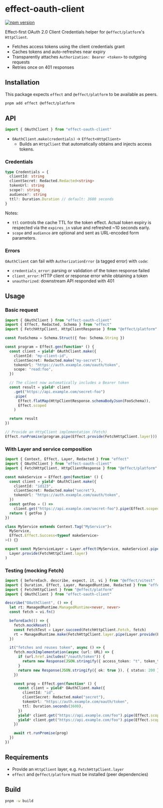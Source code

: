 # effect-oauth-client

[![npm version](https://img.shields.io/npm/v/%40ballatech%2Feffect-oauth-client)](https://www.npmjs.com/package/@ballatech/effect-oauth-client)

Effect-first OAuth 2.0 Client Credentials helper for `@effect/platform`'s `HttpClient`.

- Fetches access tokens using the client credentials grant
- Caches tokens and auto-refreshes near expiry
- Transparently attaches `Authorization: Bearer <token>` to outgoing requests
- Retries once on 401 responses

## Installation

This package expects `effect` and `@effect/platform` to be available as peers.

```bash
pnpm add effect @effect/platform
```

## API

```ts
import { OAuthClient } from "effect-oauth-client"
```

- `OAuthClient.make(credentials)` → `Effect<HttpClient>`
  - Builds an `HttpClient` that automatically obtains and injects access tokens.

### Credentials

```ts
type Credentials = {
  clientId: string
  clientSecret: Redacted.Redacted<string>
  tokenUrl: string
  scope?: string
  audience?: string
  ttl?: Duration.Duration // default: 3600 seconds
}
```

Notes:

- `ttl` controls the cache TTL for the token effect. Actual token expiry is respected via the `expires_in` value and refreshed ~10 seconds early.
- `scope` and `audience` are optional and sent as URL-encoded form parameters.

### Errors

`OAuthClient` can fail with `AuthorizationError` (a tagged error) with `code`:

- `credentials_error`: parsing or validation of the token response failed
- `client_error`: HTTP client or response error while obtaining a token
- `unauthorized`: downstream API responded with 401

## Usage

### Basic request

```ts
import { OAuthClient } from "effect-oauth-client"
import { Effect, Redacted, Schema } from "effect"
import { FetchHttpClient, HttpClientResponse } from "@effect/platform"

const FooSchema = Schema.Struct({ foo: Schema.String })

const program = Effect.gen(function* () {
  const client = yield* OAuthClient.make({
    clientId: "my-client-id",
    clientSecret: Redacted.make("my-secret"),
    tokenUrl: "https://auth.example.com/oauth/token",
    scope: "read:foo",
  })

  // The client now automatically includes a Bearer token
  const result = yield* client
    .get("https://api.example.com/secret-foo")
    .pipe(
      Effect.flatMap(HttpClientResponse.schemaBodyJson(FooSchema)),
      Effect.scoped
    )

  return result
})

// Provide an HttpClient implementation (Fetch)
Effect.runPromise(program.pipe(Effect.provide(FetchHttpClient.layer)))
```

### With Layer and service composition

```ts
import { Context, Effect, Layer, Redacted } from "effect"
import { OAuthClient } from "effect-oauth-client"
import { FetchHttpClient, HttpClientResponse } from "@effect/platform"

const makeService = Effect.gen(function* () {
  const client = yield* OAuthClient.make({
    clientId: "id123",
    clientSecret: Redacted.make("secret"),
    tokenUrl: "https://auth.example.com/oauth/token",
  })
  const getFoo = () =>
    client.get("https://api.example.com/secret-foo").pipe(Effect.scoped)
  return { getFoo }
})

class MyService extends Context.Tag("MyService")<
  MyService,
  Effect.Effect.Success<typeof makeService>
>() {}

export const MyServiceLayer = Layer.effect(MyService, makeService).pipe(
  Layer.provide(FetchHttpClient.layer)
)
```

### Testing (mocking Fetch)

```ts
import { beforeEach, describe, expect, it, vi } from "@effect/vitest"
import { Duration, Effect, Layer, ManagedRuntime, Redacted } from "effect"
import { FetchHttpClient } from "@effect/platform"
import { OAuthClient } from "effect-oauth-client"

describe("OAuthClient", () => {
  let rt: ManagedRuntime.ManagedRuntime<never, never>
  const fetch = vi.fn()

  beforeEach(() => {
    fetch.mockReset()
    const FetchTest = Layer.succeed(FetchHttpClient.Fetch, fetch)
    rt = ManagedRuntime.make(FetchHttpClient.layer.pipe(Layer.provide(FetchTest)))
  })

  it("fetches and reuses token", async () => {
    fetch.mockImplementation(async (url: URL) => {
      if (url.href.includes("/oauth/token")) {
        return new Response(JSON.stringify({ access_token: "t", token_type: "Bearer", expires_in: 3600 }), { status: 200 })
      }
      return new Response(JSON.stringify({ ok: true }), { status: 200 })
    })

    const prog = Effect.gen(function* () {
      const client = yield* OAuthClient.make({
        clientId: "id",
        clientSecret: Redacted.make("secret"),
        tokenUrl: "https://auth.example.com/oauth/token",
        ttl: Duration.seconds(3600),
      })
      yield* client.get("https://api.example.com/foo").pipe(Effect.scoped)
      yield* client.get("https://api.example.com/foo").pipe(Effect.scoped)
    })

    await rt.runPromise(prog)
  })
})
```

## Requirements

- Provide an `HttpClient` layer, e.g. `FetchHttpClient.layer`
- `effect` and `@effect/platform` must be installed (peer dependencies)

## Build

```bash
pnpm -w build
```
